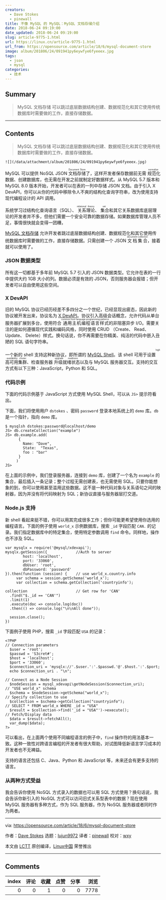 ```yaml
---
creators:
  - Dave Stokes
  - pinewall
title: 不像 MySQL 的 MySQL：MySQL 文档存储介绍
date: 2018-06-24 09:19:00
date_updated: 2018-06-24 09:19:00
slug: article-9775-1.html
url: https://linux.cn/article-9775-1.html
url_from: https://opensource.com/article/18/6/mysql-document-store
image: album/201806/24/091941py6eywfye6fyeeex.jpg
tags:
  - json
  - mysql
categories:
  - 技术
---
```


## Summary

> MySQL 文档存储 可以跳过底层数据结构创建、数据规范化和其它使用传统数据库时需要做的工作，直接存储数据。

***

<!-- more -->

## Contents

> 
> MySQL 文档存储 可以跳过底层数据结构创建、数据规范化和其它使用传统数据库时需要做的工作，直接存储数据。
> 
> 
> 

`![](/data/attachment/album/201806/24/091941py6eywfye6fyeeex.jpg)`

MySQL 可以提供 NoSQL JSON <ruby> 文档存储 <rt>  Document Store </rt></ruby>了，这样开发者保存数据前无需<ruby> 规范化 <rt>  normalize </rt></ruby>数据、创建数据库，也无需在开发之前就制定好数据样式。从 MySQL 5.7 版本和 MySQL 8.0 版本开始，开发者可以在表的一列中存储 JSON 文档。由于引入 X DevAPI，你可以从你的代码中移除令人不爽的结构化查询字符串，改为使用支持现代编程设计的 API 调用。

系统学习过结构化查询语言（SQL）、<ruby> 关系理论 <rt>  relational theory </rt></ruby>、<ruby> 集合 <rt>  set </rt></ruby>和其它关系数据库底层理论的开发者并不多，但他们需要一个安全可靠的数据存储。如果数据库管理人员不足，事情很快就会变得一团糟，

[MySQL 文档存储](https://www.mysql.com/products/enterprise/document_store.html) 允许开发者跳过底层数据结构创建、数据规范化和其它使用传统数据库时需要做的工作，直接存储数据。只需创建一个 JSON <ruby> 文档集合 <rt>  document collection </rt></ruby>，接着就可以使用了。

### JSON 数据类型

所有这一切都基于多年前 MySQL 5.7 引入的 JSON 数据类型。它允许在表的一行中提供大约 1GB 大小的列。数据必须是有效的 JSON，否则服务器会报错；但开发者可以自由使用这些空间。

### X DevAPI

旧的 MySQL 协议已经历经差不多四分之一个世纪，已经显现出疲态，因此新的协议被开发出来，协议名为 [X DevAPI](https://dev.mysql.com/doc/x-devapi-userguide/en/)。协议引入高级会话概念，允许代码从单台服务器扩展到多台，使用符合<ruby> 通用主机编程语言样式 <rt>  common host-language programming patterns </rt></ruby>的非阻塞异步 I/O。需要关注的是如何遵循现代实践和编码风格，同时使用 CRUD （Create、 Read、 Update、 Delete）样式。换句话说，你不再需要在你精美、纯洁的代码中嵌入丑陋的 SQL 语句字符串。

一个新的 shell 支持这种新协议，即所谓的 [MySQL Shell](https://dev.mysql.com/downloads/shell/)。该 shell 可用于设置<ruby> 高可用集群 <rt>  high-availability cluster </rt></ruby>、检查服务器<ruby> 升级就绪状态 <rt>  upgrade readiness </rt></ruby>以及与 MySQL 服务器交互。支持的交互方式有以下三种：JavaScript，Python 和 SQL。

### 代码示例

下面的代码示例基于 JavaScript 方式使用 MySQL Shell，可以从 `JS>` 提示符看出。

下面，我们将使用用户 `dstokes` 、密码 `password` 登录本地系统上的 `demo` 库。`db` 是一个指针，指向 `demo` 库。

```shell
$ mysqlsh dstokes:password@localhost/demo
JS> db.createCollection("example")
JS> db.example.add(
      {
        Name: "Dave",
        State:  "Texas",
        foo : "bar"
      }
     )
JS>
```

在上面的示例中，我们登录服务器，连接到 `demo` 库，创建了一个名为 `example` 的集合，最后插入一条记录；整个过程无需创建表，也无需使用 SQL。只要你能想象的到，你可以使用甚至滥用这些数据。这不是一种代码对象与关系语句之间的映射器，因为并没有将代码映射为 SQL；新协议直接与服务器层打交道。

### Node.js 支持

新 shell 看起来挺不错，你可以用其完成很多工作；但你可能更希望使用你选用的编程语言。下面的例子使用 `world_x` 示例数据库，搜索 `_id` 字段匹配 `CAN.` 的记录。我们指定数据库中的特定集合，使用特定参数调用 `find` 命令。同样地，操作也不涉及 SQL。

```shell
var mysqlx = require('@mysql/xdevapi');
mysqlx.getSession({             //Auth to server
        host: 'localhost',
        port: '33060',
        dbUser: 'root',
        dbPassword: 'password'
}).then(function (session) {    // use world_x.country.info
     var schema = session.getSchema('world_x');
     var collection = schema.getCollection('countryinfo');

collection                      // Get row for 'CAN'
  .find("$._id == 'CAN'")
  .limit(1)
  .execute(doc => console.log(doc))
  .then(() => console.log("\n\nAll done"));

  session.close();
})
```

下面例子使用 PHP，搜索 `_id` 字段匹配 `USA` 的记录：

```shell
<?PHP
// Connection parameters
  $user = 'root';
  $passwd = 'S3cret#';
  $host = 'localhost';
  $port = '33060';
  $connection_uri = 'mysqlx://'.$user.':'.$passwd.'@'.$host.':'.$port;
  echo $connection_uri . "\n";

// Connect as a Node Session
  $nodeSession = mysql_xdevapi\getNodeSession($connection_uri);
// "USE world_x" schema
  $schema = $nodeSession->getSchema("world_x");
// Specify collection to use
  $collection = $schema->getCollection("countryinfo");
// SELECT * FROM world_x WHERE _id = "USA"
  $result = $collection->find('_id = "USA"')->execute();
// Fetch/Display data
  $data = $result->fetchAll();
  var_dump($data);
?>
```

可以看出，在上面两个使用不同编程语言的例子中，`find` 操作符的用法基本一致。这种一致性对跨语言编程的开发者有很大帮助，对试图降低新语言学习成本的开发者也不无裨益。

支持的语言还包括 C、Java、Python 和 JavaScript 等，未来还会有更多支持的语言。

### 从两种方式受益

我会告诉你使用 NoSQL 方式录入的数据也可以用 SQL 方式使用？换句话说，我会告诉你新引入的 NoSQL 方式可以访问旧式关系型表中的数据？现在使用 MySQL 服务器有多种方式，作为 SQL 服务器，作为 NoSQL 服务器或者同时作为两者。

---

via: <https://opensource.com/article/18/6/mysql-document-store>

作者：[Dave Stokes](https://opensource.com/users/davidmstokes) 选题：[lujun9972](https://github.com/lujun9972) 译者：[pinewall](https://github.com/pinewall) 校对：[wxy](https://github.com/wxy)

本文由 [LCTT](https://github.com/LCTT/TranslateProject) 原创编译，[Linux中国](https://linux.cn/) 荣誉推出

***

## Comments


|   index |   评论 |   收藏 |   点赞 |   分享 |   浏览 |
|--------:|-------:|-------:|-------:|-------:|-------:|
|       0 |      0 |      1 |      0 |      0 |   7778 |
